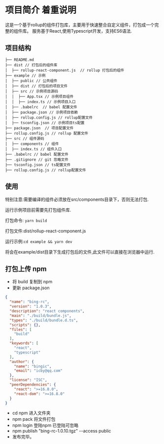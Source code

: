 项目简介 着重说明
================

这是一个基于rollup的组件打包库，主要用于快速整合自定义组件，打包成一个完整的组件库。
服务基于React,使用Typescript开发，支持ES6语法.

## 项目结构

```
├── README.md
├── dist // 打包后的组件库
│  ├── rollup-react-component.js  // rollup 打包后的组件
├── example // 示例
│  ├── public // 公共组件
│  ├── dist // 打包后的项目文件
│  ├── src // 示例项目源码
│  │  ├── App.tsx // 示例项目组件
│  │  ├── index.ts // 示例项目入口
│  ├── .babelrc  // babel 配置文件
│  ├── package.json // 示例项目依赖
│  ├── rollup.config.js // rollup配置文件
│  ├── tsconfig.json // 示例项目ts配置
├── package.json  // 项目配置文件
├── rollup.config.js // rollup 配置文件
├── src // 组件源码
│  ├── components // 组件
│  ├── index.ts // 组件入口
├── .babelrc // babel 配置文件
├── .gitignore // git 忽略文件
├── tsconfig.json // ts配置文件
├── rollup.config.js // rollup配置文件

```

## 使用

特别注意:需要编译的组件必须放在src/components目录下，否则无法打包.

运行示例项目前需要先打包组件库.

打包命令: `yarn build`

打包文件:dist/rollup-react-component.js

运行示例:`cd example && yarn dev`

将会在example/dist目录下生成打包后的文件,此文件可以直接在浏览器中运行.


## 打包上传 npm
- 将 build 复制到 npm
- 更新 package.json
``` json
{
  "name": "bing-rc",
  "version": "1.0.3",
  "description": "react components",
  "main": "./build/bundle.js",
  "types": "./build/bundle.d.ts",
  "scripts": {},
  "files": [
    "build"
  ],
  "keywords": [
    "react",
    "typescript"
  ],
  "author": {
    "name": "bingic",
    "email": "icby@qq.com"
  },
  "license": "ISC",
  "peerDependencies": {
    "react": ">=16.8.0",
    "react-dom": ">=16.8.0"
  }
}


```
- cd npm    进入文件夹
- npm pack    将文件打包
- npm login   登陆npm 已登陆可忽略
- npm publish "bing-rc-1.0.10.tgz" --access public
- 发布完毕。
